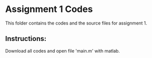 # Assignment 1 Codes

This folder contains the codes and the source files for assignment 1.

## Instructions:

Download all codes and open file 'main.m' with matlab.
